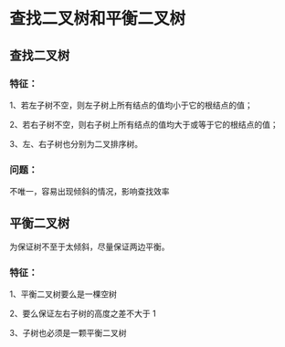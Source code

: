 # 查找二叉树和平衡二叉树

## 查找二叉树

### 特征：

1、若左子树不空，则左子树上所有结点的值均小于它的根结点的值；

2、若右子树不空，则右子树上所有结点的值均大于或等于它的根结点的值；

3、左、右子树也分别为二叉排序树。

### 问题：

不唯一，容易出现倾斜的情况，影响查找效率

## 平衡二叉树

为保证树不至于太倾斜，尽量保证两边平衡。

### 特征：

1、平衡二叉树要么是一棵空树

2、要么保证左右子树的高度之差不大于 1

3、子树也必须是一颗平衡二叉树